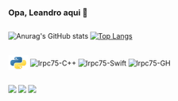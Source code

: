 ### Opa, Leandro aqui 👋

##

  ![Anurag's GitHub stats](https://github-readme-stats.vercel.app/api?username=lrpc75&show_icons=true&count_private=true&theme=dark)
  [![Top Langs](https://github-readme-stats.vercel.app/api/top-langs/?username=lrpc75&layout=compact&theme=dark)](https://github.com/lrpc75/github-readme-stats)


<div style="display: inline_block"><br>
  <img align="center" alt="lrpc75-Python" height="30" width="40" src="https://raw.githubusercontent.com/devicons/devicon/master/icons/python/python-original.svg">
  <img align="center" alt="lrpc75-C++" height="30" width="40" 
src="https://cdn.jsdelivr.net/gh/devicons/devicon/icons/cplusplus/cplusplus-original.svg" /> 
  <img align="center" alt="lrpc75-Swift" height="30" width="40"src="https://cdn.jsdelivr.net/gh/devicons/devicon/icons/swift/swift-original.svg" />
  <img align="center" alt="lrpc75-GH" height="30"  src="https://cdn.jsdelivr.net/gh/devicons/devicon/icons/github/github-original.svg" />
          
  
  ##
 
<div> 
  <a href="https://discord.com/users/leandroC%239382" target="_blank"><img src="https://img.shields.io/badge/Discord-7289DA?style=for-the-badge&logo=discord&logoColor=white" target="_blank"></a>
  <a href = "mailto:leandrorpcastro@gmail.com"><img src="https://img.shields.io/badge/-Gmail-%23333?style=for-the-badge&logo=gmail&logoColor=white" target="_blank"></a>
  <a href="https://www.linkedin.com/in/leandro-rp-castro" target="_blank"><img src="https://img.shields.io/badge/-LinkedIn-%230077B5?style=for-the-badge&logo=linkedin&logoColor=white" target="_blank"></a> 
  
</div>
